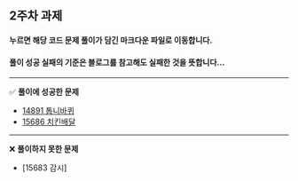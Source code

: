 ## 2주차 과제
#### 누르면 해당 코드 문제 풀이가 담긴 **마크다운 파일로 이동**합니다.
#### 풀이 성공 실패의 **기준**은 **블로그를 참고해도 실패한 것**을 뜻합니다...

---
✅ **풀이에 성공한 문제**
- [14891 톱니바퀴](https://github.com/ssook1222/coding-test/blob/master/ssook1222/third/P14891.md)
- [15686 치킨배달](https://github.com/ssook1222/coding-test/blob/master/ssook1222/third/P15686.md)
---
❌ **풀이하지 못한 문제**
- [15683 감시]

